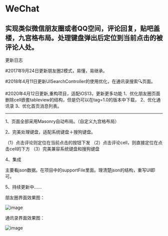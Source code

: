 # WeChat
实现类似微信朋友圈或者QQ空间，评论回复，贴吧盖楼，九宫格布局。处理键盘弹出后定位到当前点击的被评论人处。
---
更新日志

#2017年9月24日更新朋友圈2模式，易懂，易继承。

#2018年4月11日更新UISearchController的使用优化，在通讯录搜索🔍页面。

#2020年4月12日更新,重构项目，适配iOS13，更新更多功能
   1、优化朋友圈页面删除cell嵌套tableview的结构，但是仍可以在tag=1.0的版本中下载，
   2、优化通讯录
   3、优化首页消息列表。

---

1、页面全部采用Masonry自动布局。（自定义九宫格布局）

2、完美处理键盘，适配系统键盘＋搜狗键盘。

（1）点击评论则定位在当前点击的按钮下发
（2）点击评论cell，则直接定位在点击cell的下方
（3）完美兼容系统键盘和搜狗键盘

4、集成

主要看json数据。在项目中的supportFile里面。理清楚json的结构，重写UI即可。

5、持续更新中......



朋友圈界面效果图：

![image](https://github.com/zhengwenming/WeChat/blob/master/WeChat/WeChat.gif)   



通讯录界面效果图：

![image](https://github.com/zhengwenming/WeChat/blob/master/WeChat/addressBook.gif)   



